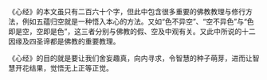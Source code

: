 《心经》的本文虽只有二百六十个字，但此中包含很多重要的佛教教理与修行方法，例如五蕴归空就是一种悟入本心的方法。又如“色不异空”、“空不异色”与“色即是空，空即是色”，这三者分别与佛教的假、空及中观有关。又此中所说的十二因缘及四圣谛都是佛教的重要教理。

《心经》的目的就是要让我们舍妄趣真，向内寻求，令智慧的种子萌芽，进而让智慧开花结果，觉悟无上正等正觉。


